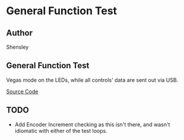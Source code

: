 # General Function Test

## Author

Shensley

## General Function Test

Vegas mode on the LEDs, while all controls' data are sent out via USB.

[Source Code](https://github.com/electro-smith/DaisyExamples/tree/master/petal/GeneralFunctionTest)

## TODO

* Add Encoder Increment checking as this isn't there, and wasn't idiomatic with either of the test loops.
